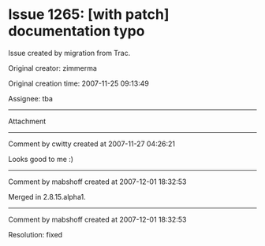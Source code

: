 # Issue 1265: [with patch] documentation typo

Issue created by migration from Trac.

Original creator: zimmerma

Original creation time: 2007-11-25 09:13:49

Assignee: tba




---

Attachment


---

Comment by cwitty created at 2007-11-27 04:26:21

Looks good to me :)


---

Comment by mabshoff created at 2007-12-01 18:32:53

Merged in 2.8.15.alpha1.


---

Comment by mabshoff created at 2007-12-01 18:32:53

Resolution: fixed

